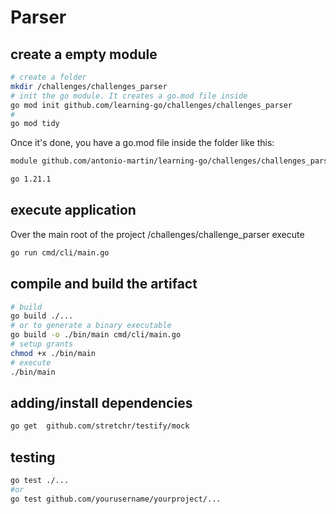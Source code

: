 # Parser

## create a empty module

```bash
# create a folder
mkdir /challenges/challenges_parser
# init the go module. It creates a go.mod file inside
go mod init github.com/learning-go/challenges/challenges_parser
#
go mod tidy
```
Once it's done, you have a go.mod file inside the folder like this: 

```bash
module github.com/antonio-martin/learning-go/challenges/challenges_parser

go 1.21.1
```

## execute application

Over the main root of the project /challenges/challenge_parser execute

```bash
go run cmd/cli/main.go
```

## compile and build the artifact

```bash
# build
go build ./...
# or to generate a binary executable
go build -o ./bin/main cmd/cli/main.go
# setup grants
chmod +x ./bin/main
# execute
./bin/main 
```

## adding/install dependencies 

```bash
go get  github.com/stretchr/testify/mock

```

## testing
```bash
go test ./...
#or
go test github.com/yourusername/yourproject/...
```

